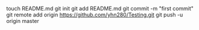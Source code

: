 touch README.md
git init
git add README.md
git commit -m "first commit"
git remote add origin https://github.com/yhn280/Testing.git
git push -u origin master
